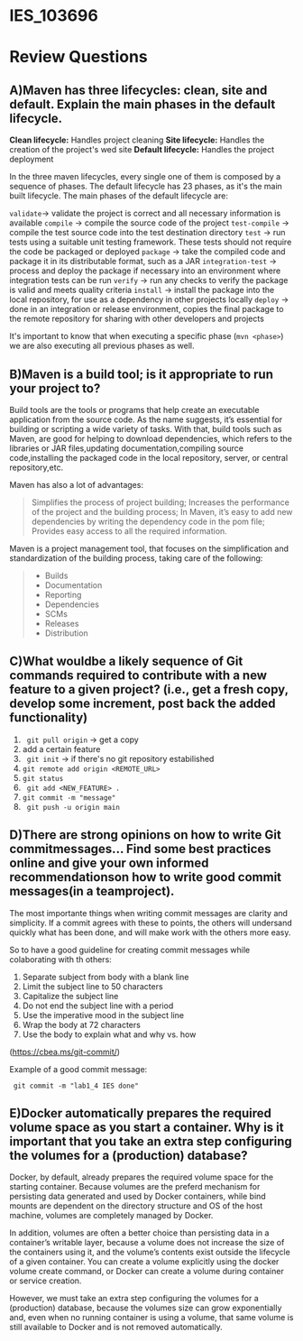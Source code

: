 # IES_103696

# Review Questions

## A)Maven has three lifecycles: clean, site and default. Explain the main phases in the default lifecycle.

**Clean lifecycle:** Handles project cleaning
**Site lifecycle:** Handles the creation of the project's wed site
**Default lifecycle:** Handles the project deployment

In the three maven lifecycles, every single one of them is composed by a sequence of phases. The default lifecycle has 23 phases, as it's the main built lifecycle. The main phases of the default lifecycle are:

```validate```-> validate the project is correct and all necessary information is available
```compile``` -> compile the source code of the project
```test-compile``` -> compile the test source code into the test destination directory
```test``` -> run tests using a suitable unit testing framework. These tests should not require the code be packaged or deployed
```package``` -> take the compiled code and package it in its distributable format, such as a JAR
```integration-test``` -> process and deploy the package if necessary into an environment where integration tests can be run
```verify``` -> run any checks to verify the package is valid and meets quality criteria
```install``` -> install the package into the local repository, for use as a dependency in other projects locally
```deploy``` -> done in an integration or release environment, copies the final package to the remote repository for sharing with other developers and projects

It's important to know that when executing a specific phase (```mvn <phase>```) we are also executing all previous phases as well.

## B)Maven is a build tool; is it appropriate to run your project to?

Build tools are the tools or programs that help create an executable application from the source code. As the name suggests, it’s essential for building or scripting a wide variety of tasks. With that, build tools such as Maven, are good for helping to download dependencies, which refers to the libraries or JAR files,updating documentation,compiling source code,installing the packaged code in the local repository, server, or central repository,etc.

Maven has also a lot of advantages:
>Simplifies the process of project building;
>Increases the performance of the project and the building process;
>In Maven, it’s easy to add new dependencies by writing the dependency code in the pom file;
>Provides easy access to all the required information.

Maven is a project management tool, that focuses on the simplification and standardization of the building process, taking care of the following:

>* Builds
>* Documentation
>* Reporting
>* Dependencies
>* SCMs
>* Releases
>* Distribution

## C)What wouldbe a likely sequence of Git commands required to contribute with a new feature to a given project? (i.e., get a fresh copy, develop some increment, post back the added functionality)

1) ``` git pull origin``` -> get a copy
2) add a certain feature
3) ``` git init``` -> if there's no git repository estabilished
4) ```git remote add origin <REMOTE_URL>```
5) ``` git status ```
6) ``` git add <NEW_FEATURE> .``` 
7) ``` git commit -m "message" ```
8) ``` git push -u origin main```

## D)There are strong opinions on how to write Git commitmessages... Find some best practices online and give your own informed recommendationson how to write good commit messages(in a teamproject).

The most importante things when writing commit messages are clarity and simplicity. If a commit agrees with these to points, the others will undersand quickly what has been done, and will make work with the others more easy.

So to have a good guideline for creating commit messages while colaborating with th others:

1) Separate subject from body with a blank line
2) Limit the subject line to 50 characters
3) Capitalize the subject line
4) Do not end the subject line with a period
5) Use the imperative mood in the subject line
6) Wrap the body at 72 characters
7) Use the body to explain what and why vs. how

(https://cbea.ms/git-commit/)

Example of a good commit message:

``` git commit -m "lab1_4 IES done"```

## E)Docker automatically prepares the required volume space as you start a container. Why is it important that you take an extra step configuring the volumes for a (production) database?

Docker, by default, already prepares the required volume space for the starting container. Because volumes are the preferd mechanism for persisting data generated and used by Docker containers, while bind mounts are dependent on the directory structure and OS of the host machine, volumes are completely managed by Docker.

In addition, volumes are often a better choice than persisting data in a container’s writable layer, because a volume does not increase the size of the containers using it, and the volume’s contents exist outside the lifecycle of a given container. You can create a volume explicitly using the docker volume create command, or Docker can create a volume during container or service creation.

However, we must take an extra step configuring the volumes for a (production) database, because the volumes size can grow exponentially and, even when no running container is using a volume, that same volume is still available to Docker and is not removed automatically.
